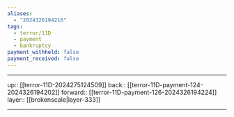 ```yaml
---
aliases:
  - "2024326194216"
tags:
  - terror/11D
  - payment
  - bankruptcy
payment_withheld: false
payment_received: false
---
```




***

up:: [[terror-11D-2024275124509]]
back:: [[terror-11D-payment-124-2024326194202]]
forward:: [[terror-11D-payment-126-2024326194224]]
layer:: [[brokenscale|layer-333]]

***
